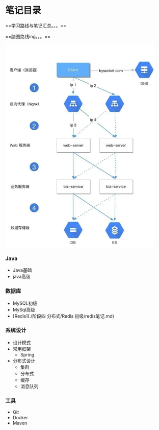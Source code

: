 # 笔记目录

==学习路线与笔记汇总。。。== 

==脑图路线ing。。。==

![微信图片_20190731100739](imgs\微信图片_20190731100739.jpg)

### **Java**

- Java基础
- java高级

### 数据库

- MySQL初级
- MySql高级
- [Redis](./阶段四 分布式/Redis 初级/redis笔记.md)

### 系统设计

- 设计模式
- 常用框架
  - Spring
- 分布式设计
  - 集群
  - 分布式
  - 缓存
  - 消息队列

### 工具

- Git
- Docker
- Maven

​	

​	